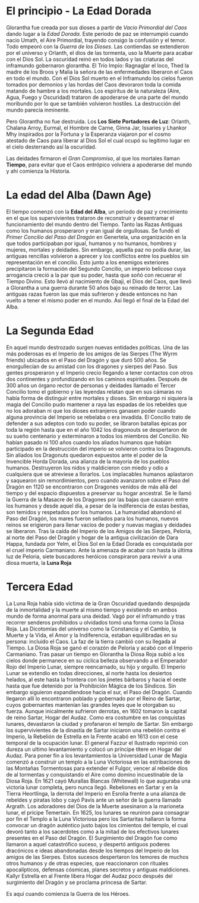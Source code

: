 # El principio - La Edad Dorada
Glorantha fue creada por sus dioses a partir de *Vacio Primordial del Caos* dando lugar a la *Edad Dorada*. 
Este periodo de paz se interrumpió cuando nacio Umath, el Aire Primordial, trayendo consigo la confusión y el temor. Todo empeoró con la *Guerra de los Dioses*. Las contiendas se extendieron por el universo y Orlanth, el dios de las tormenta, uso la Muerte para acabar con el Dios Sol. La oscuridad reinó en todos lados y las criaturas del inframundo gobernaron glorantha.
El Trío Impío: Ragnaglar el loco, Thed la madre de los Broos y Malia la señora de las enfermedades liberaron el Caos en todo el mundo. Con el Dios Sol muerto en el Inframundo los cielos fueron tomados por demonios y las hordas del Caos devoraron toda la comida matando de hambre a los mortales. Los espiritus de la naturaleza (Aire, Agua, Fuego y Oscuridad) trataron de apoderarse de una parte del mundo moribundo por lo que se también volvieron hostiles. La destrucción del mundo parecía inminente.

Pero Glorantha no fue destruida. Los **Los Siete Portadores de Luz**: Orlanth, Chalana Arroy, Eurmal, el Hombre de Carne, Ginna Jar, Issaries y Lhankor Mhy inspirados por la Fortuna y la Esperanza viajaron por el cosmo atestado de Caos para liberar al Dios Sol el cual ocupó su legitimo lugar en el cielo desterrando así la oscuridad.

Las deidades firmaron el *Gran Compromiso*, al que los mortales llaman **Tiempo**, para evitar que el Caos entrópico volviera a apoderarse del mundo y ahí comienza la Historia.

# La edad del Alba (Dawn Age)
 El tiempo comenzó con la **Edad del Alba**, un periodo de paz y crecimiento en el que los supervivientes trataron de reconstruir y desentramar el funcionamiento del mundo dentro del Tiempo. Tanto las Razas Antiguas como los humanos prosperaron y eran igual de orgullosas. Se fundó el *Primer Concilio del Paso del Dragón* en Genertela, una organización en la que todos participaban por igual, humanos y no humanos, hombres y mujeres, mortales y deidades.
Sin embargo, aquella paz no podía durar, las antiguas rencillas volvieron a aprecer y los conflictos entre los pueblos sin representación en el concilio. Esto junto a los enemigos exteriores precipitaron la formación del Segundo Concilio, un imperio belicoso cuya arrogancia creció a la par que su poder, hasta que soñó con recuerar el Tiempo Divino.
Esto llevó al nacimiento de Gbaji, el Dios del Caos, que llevó a Glorantha a una guerra durante 50 años bajo su reinado de terror. Las antiguas razas fueron las que más sufrieron y desde entonces no han vuelto a tener el mismo poder en el mundo. Así llegó el final de la Edad del Alba.

# La Segunda Edad
En aquel mundo destrozado surgen nuevas entidades políticas. Una de las más poderosas es el Imperio de los amigos de las Sierpes (The Wyrm friends) ubicados en el Paso del Dragón y que duró 500 años. Se enorgullecían de su amistad con los dragones y sierpes del Paso. Sus gentes prosperaron y el Imperio crecio llegando a tener contactos con otros dos continentes y profundizando en los caminos espirituales. Después de 300 años un órgano rector de personas y deidades llamado el Tercer Concilio tomo el gobierno y las leyendas relatan que en sus cámaras no había forma de distinguir entre mortales y dioses.
Sin embargo ni siquiera la magia del Concilio pudo mantener a raya las espadas de los rebeldes que no los adoraban ni que los dioses extranjeros ganasen poder cuando alguna provincia del Imperio se rebelaba o era invadida.
El Concilio trato de defender a sus adeptos con todo su poder, se libraron batallas épicas por toda la región hasta que en el año 1042 los dragonouts se despertaron de su sueño centenario y exterminaron a todos los miembros del Concilio.
No habían pasado ni 100 años cuando los aliados humanos que habían participado en la destrucción del imperio se volvieron contra los Dragonuts. Sin aliados los Dragonuts quedaron expuestos ante el poder de la Invencible Horda Dorada, una alianza de la mayoria de los pueblos humanos. Destruyeron los nidos y maldicieron con miedo y odio a cualquiera que se atreviese a llorarlos.
Los implacables humanos aplastaron y saquearon sin remordimientos, pero cuando avanzaron sobre el Paso del Dragón en 1120 se encontraron con Dragones venidos de más allá del tiempo y del espacio dispuestos a preservar su hogar ancestral. Se le llamó la Guerra de la Masacre de los Dragones por las bajas que causaron entre los humanos y desde aquel día, a pesar de la indiferencia de estas bestias, son temidos y respetados por los humanos.
La humanidad abandonó el Paso del Dragón, los mares fueron sellados para los humanos, nuevos reinos se erigieron para llenar vacíos de poder y nuevas magias y deidades se liberaron.
Tras la caída del Imperio de los Amigos de las Sierpes, Peloria, al norte del Paso del Dragón y hogar de la antigua civilización de Dara Happa, fundada por Yelm, el Dios Sol en la Edad Dorada es conquistada por el cruel imperio Carmaniano. Ante la amenaza de acabar con hasta la última luz de Peloria, siete buscadores heróicos conspiraron para revivir a una diosa muerta, la **Luna Roja**

# Tercera Edad
La Luna Roja había sido víctima de la Gran Oscuridad quedando despojada de la inmortalidad y la muerte al mismo tiempo y existiendo en ambos mundo de forma anormal para una deidad. Vagó por el inframundo y tras recorrer senderos prohibidos u olvidados tomó una forma como la Diosa Roja. Las Dicotomías del universo como la Constancia y el Cambio, la Muerte y la Vida, el Amor y la Indiferencia, estaban equilibradas en su persona: incluido el Caos. La faz de la tierra cambió con su llegada al Tiempo. La Diosa Roja se ganó el corazón de Peloria y acabó con el Imperio Carmaniano.
Tras pasar un tiempo en Glorantha la Diosa Roja subió a los cielos donde permanece en su cíclica belleza observando a el Emperador Rojo del Imperio Lunar, siempre reencarnado, su hijo y orgullo.
El Imperio Lunar se extendio en todas direcciones, al norte hasta los desiertos helados, al este hasta la frontera con los jinetes bárbaros y hacia el oeste hasta que fue detenido por la Prohibición Mágica de los Síndicos. Sin embargo siguieron expandiendose hacia el sur, el Paso del Dragón. Cuando llegaron allí lo encontraron poblado y gobernado por el Reino de Sartar, cuyos gobernantes mantenían las grandes leyes que le otorgaban su fuerza. Aunque inicalmente sufrieron derrotas, en 1602 tomaron la capital de reino Sartar, Hogar del Audaz. Como era costumbre en las conquistas lunares, devastaron la ciudad y profanaron el templo de Sartar.
Sin embargo los supervivientes de la dinastía de Sartar iniciaron una rebelión contra el Imperio, la Rebelión de Estrella en la Frente acabó en 1613 con el cese temporal de la ocupación lunar. El general Fazzur el Ilustrado reprimió con dureza un ultimo levantamiento y colocó un príncipe títere en Hogar del Audaz.
Para poner fin a los levantamientos la Universidad Lunar de Magia comenzó a construir un templo a la Luna Victoriosa en las estribaciones de las Montañas Tormentosas para extender el Fulgor, vencer al rebelde dios de al tormentas y conquistando el Aire como domino incuestinable de la Diosa Roja.
En 1621 cayó Murallas Blancas (Whitewall) lo que auguraba una victoria lunar completa, pero nunca llegó. Rebeliones en Sartar y en la Tierra Heortlinga, la derrota del Imperio en Esrolia frente a una alianza de rebeldes y piratas lobo y cayó Pavis ante un señor de la guerra llamado Argrath. Los adoradores del Dios de la Muerte asesinaron a la marioneta lunar, el prícipe Temertain.
En 1625, los lunares se reuniron para consagrar por fin el Templo a la Luna Victoriosa pero los Sartaritas hallaron la forma convocar un dragón auténtico justo bajos los cimientos del templo, el cual devoró tanto a los sacerdotes como a la mitad de los efectivos lunares presentes en el Paso del Dragón. El Surgimiento del Dragón fue como llamaron a aquel catastrófico suceso, y despertó antiguos poderes dracónicos e ideas abandonadas desde los tiempos del Imperio de los amigos de las Sierpes. Estos sucesos despertaron los temores de muchos otros humanos y de otras especies, que reaccionaron con rituales apocalípticos, defensas cósmicas, planes secretos y antiguas maldiciones. 
Kallyr Estrella en al Frente libera Hogar del Audaz poco después del surgimiento del Dragón y se proclama princesa de Sartar.

Es aquí cuando comienza la Guerra de los Héroes.

